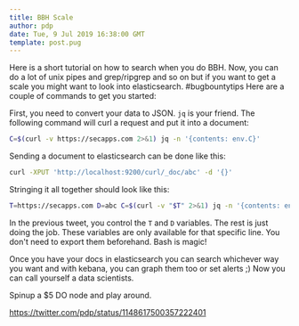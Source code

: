 ```yaml
---
title: BBH Scale
author: pdp
date: Tue, 9 Jul 2019 16:38:00 GMT
template: post.pug
---
```


Here is a short tutorial on how to search when you do BBH. Now, you can do a lot of unix pipes and grep/ripgrep and so on but if you want to get a scale you might want to look into elasticsearch. #bugbountytips Here are a couple of commands to get you started:

First, you need to convert your data to JSON. `jq` is your friend. The following command will curl a request and put it into a document:

```bash
C=$(curl -v https://secapps.com 2>&1) jq -n '{contents: env.C}'
```

Sending a document to elasticsearch can be done like this:

```bash
curl -XPUT 'http://localhost:9200/curl/_doc/abc' -d '{}'
```

Stringing it all together should look like this:

```bash
T=https://secapps.com D=abc C=$(curl -v "$T" 2>&1) jq -n '{contents: env.C}' | curl -XPUT "http://localhost:9200/curl/_doc/$D" -d '@-'
```

In the previous tweet, you control the `T` and `D` variables. The rest is just doing the job. These variables are only available for that specific line. You don't need to export them beforehand. Bash is magic!

Once you have your docs in elasticsearch you can search whichever way you want and with kebana, you can graph them too or set alerts ;) Now you can call yourself a data scientists.

Spinup a $5 DO node and play around.

https://twitter.com/pdp/status/1148617500357222401
